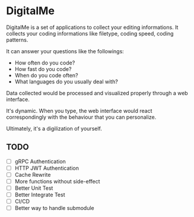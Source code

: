 # DigitalMe

DigitalMe is a set of applications to collect your editing informations.
It collects your coding informations like filetype, coding speed, coding 
patterns. 

It can answer your questions like the followings:

- How often do you code?
- How fast do you code?
- When do you code often?
- What languages do you usually deal with?

Data collected would be processed and visualized properly through a web
 interface.

It's dynamic. When you type, the web interface would react
correspondingly with the behaviour that you can personalize.

Ultimately, it's a digilization of yourself.

## TODO

- [ ] gRPC Authentication
- [ ] HTTP JWT Authentication
- [ ] Cache Rewrite
- [ ] More functions without side-effect
- [ ] Better Unit Test
- [ ] Better Integrate Test
- [ ] CI/CD
- [ ] Better way to handle submodule
